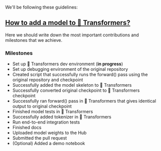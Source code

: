 We'll be following these guidelines: 
##  [How to add a model to 🤗 Transformers?](https://huggingface.co/docs/transformers/add_new_model)

Here we should write down the most important contributions and milestones that we achieve.

### Milestones
- Set up 🤗 Transformers dev environment (**in progress**)
- Set up debugging environment of the original repository
- Created script that successfully runs the forward() pass using the original repository and checkpoint
- Successfully added the model skeleton to 🤗 Transformers
- Successfully converted original checkpoint to 🤗 Transformers checkpoint
- Successfully ran forward() pass in 🤗 Transformers that gives identical output to original checkpoint
- Finished model tests in 🤗 Transformers
- Successfully added tokenizer in 🤗 Transformers
- Run end-to-end integration tests
- Finished docs
- Uploaded model weights to the Hub
- Submitted the pull request
- (Optional) Added a demo notebook